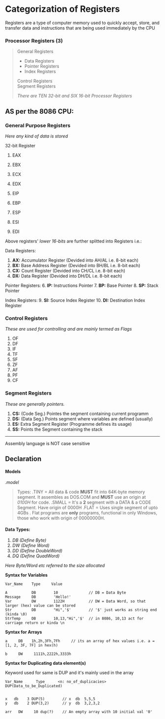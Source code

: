 # Categorization of Registers
Registers are a type of computer memory used to quickly accept, store, and transfer data and instructions that are being used immediately by the CPU

### Processor Registers (3)

> General Registers
>    * Data Registers
>    * Pointer Registers
>    * Index Registers
>
> Control Registers \
> Segment Registers
>
> *There are TEN 32-bit and SIX 16-bit Processor Registers*

## AS per the 8086 CPU:

### General Purpose Registers
_Here any kind of data is stored_

32-bit Register
1. EAX
2. EBX
3. ECX
4. EDX

6. EIP
7. EBP
8. ESP

9. ESI
10. EDI

Above registers' _lower 16-bits_ are further splitted into Registers i.e.:

Data Registers:
1. **AX:** Accumulator Register (Devided into AH/AL i.e. 8-bit each)
2. **BX:** Base Address Register (Devided into BH/BL i.e. 8-bit each)
3. **CX:** Count Register (Devided into CH/CL i.e. 8-bit each)
4. **DX:** Data Register (Devided into DH/DL i.e. 8-bit each)

Pointer Registers:
6. **IP:** Instructions Pointer
7. **BP:** Base Pointer
8. **SP:** Stack Pointer

Index Registers:
9. **SI:** Source Index Register
10. **DI:** Destination Index Register

### Control Registers
_These are used for controlling and are mainly termed as Flags_

1. OF
2. DF
3. IF
4. TF
5. SF
6. ZF
7. AF
8. PF
9. CF



### Segment Registers
_These are generally pointers._

1. **CS:** (Code Seg.) Pointes the segment containing current programm
2. **DS:** (Data Seg.) Points segment where variables are defined (usually)
3. **ES:** Extra Segment Register (Programme defines its usage)
4. **SS:** Points the Segment containing the stack


<hr />

Assembly language is NOT case sensitive
## Declaration

#### Models

_.model <type-name>_
> Types:
> .TINY = All data & code **MUST** fit into 64K-byte memory segment.
>         It assembles as DOS.COM and **MUST** use an origin at _0100H_ for code.
> .SMALL = It's a **2** segment with a DATA & a CODE Segment.
>          Have origin of 0000H
> .FLAT = Uses single segment of upto 4GBs .
>         Flat programs are **only** programs, functional in only Windows, those who work with origin of 00000000H.


#### Data Types:

1. _DB (Define Byte)_
2. _DW (Define Word)_
3. _DD (Define DoubleWord)_
4. _DQ (Define QuadWord)_

*Here Byte/Word etc referred to the size allocated*

**Syntax for Variables**
```
Var_Name    Type     Value

A           DB        10              // DB = Data Byte
Message     DB        'Hello!'
Var         DW        1122H           // DW = Data Word, so that larger (hex) value can be stored
Str         DB        "Hi",'$'        // '$' just works as string end (kinda \0)
StrTemp     DB        10,13,"Hi",'$'  // in 8086, 10,13 act for carriage return or kinda \n

```

**Syntax for Arrays**
```
a     DB    1h,2h,3Fh,7Fh     // its an array of hex values i.e. a = [1, 2, 3F, 7F] in hex(h)

b     DW     1111h,2222h,3333h
```

**Syntax for Duplicating data element(s)**

Keyword used for same is DUP and it's mainly used in the array
```
Var_Name      Type      <n: no_of_duplicacies> DUP(Data_to_be_Duplicated)


x   db    3 DUP(5)        // x  db  5,5,5
y   db    2 DUP(3,2)      // y  db  3,2,3,2

arr   DW     10 dup(?)    // An empty array with 10 initial val '0'
```
